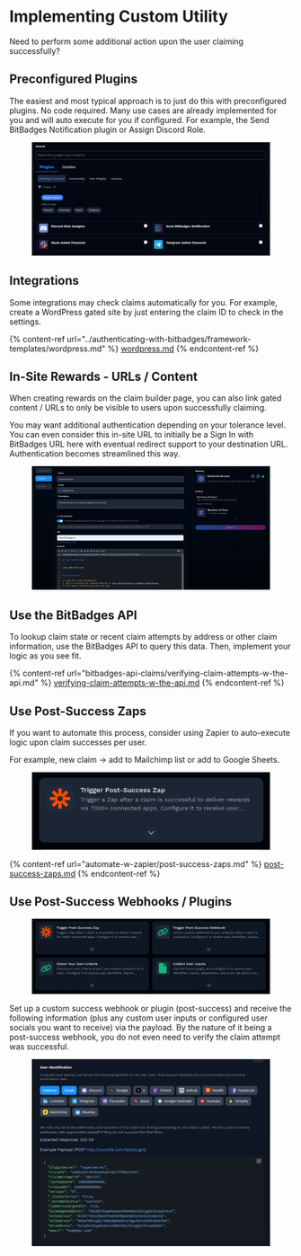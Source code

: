 # Implementing Custom Utility

Need to perform some additional action upon the user claiming successfully?

## **Preconfigured Plugins**

The easiest and most typical approach is to just do this with preconfigured plugins. No code required. Many use cases are already implemented for you and will auto execute for you if configured. For example, the Send BitBadges Notification plugin or Assign Discord Role.

<figure><img src="../../.gitbook/assets/image (189).png" alt=""><figcaption></figcaption></figure>

## **Integrations**

Some integrations may check claims automatically for you. For example, create a WordPress gated site by just entering the claim ID to check in the settings.

{% content-ref url="../authenticating-with-bitbadges/framework-templates/wordpress.md" %}
[wordpress.md](../authenticating-with-bitbadges/framework-templates/wordpress.md)
{% endcontent-ref %}

## **In-Site Rewards - URLs / Content**

When creating rewards on the claim builder page, you can also link gated content / URLs to only be visible to users upon successfully claiming.

You may want additional authentication depending on your tolerance level. You can even consider this in-site URL to initially be a Sign In with BitBadges URL here with eventual redirect support to your destination URL. Authentication becomes streamlined this way.

<figure><img src="../../.gitbook/assets/image (1) (1) (1) (1) (1) (1) (1) (1) (1) (1) (1) (1) (1) (1) (1) (1) (1) (1) (1) (1) (1) (1) (1) (1) (1) (1) (1) (1) (1) (1) (1) (1) (1) (1) (1).png" alt=""><figcaption></figcaption></figure>

## Use the BitBadges API

To lookup claim state or recent claim attempts by address or other claim information, use the BitBadges API to query this data. Then, implement your logic as you see fit.

{% content-ref url="bitbadges-api-claims/verifying-claim-attempts-w-the-api.md" %}
[verifying-claim-attempts-w-the-api.md](bitbadges-api-claims/verifying-claim-attempts-w-the-api.md)
{% endcontent-ref %}

## Use Post-Success Zaps

If you want to automate this process, consider using Zapier to auto-execute logic upon claim successes per user.

For example, new claim -> add to Mailchimp list or add to Google Sheets.

<figure><img src="../../.gitbook/assets/image (219).png" alt=""><figcaption></figcaption></figure>

{% content-ref url="automate-w-zapier/post-success-zaps.md" %}
[post-success-zaps.md](automate-w-zapier/post-success-zaps.md)
{% endcontent-ref %}

## **Use Post-Success Webhooks / Plugins**

<figure><img src="../../.gitbook/assets/image (217).png" alt=""><figcaption></figcaption></figure>

Set up a custom success webhook or plugin (post-success) and receive the following information (plus any custom user inputs or configured user socials you want to receive) via the payload. By the nature of it being a post-success webhook, you do not even need to verify the claim attempt was successful.

<figure><img src="../../.gitbook/assets/image (218).png" alt=""><figcaption></figcaption></figure>
